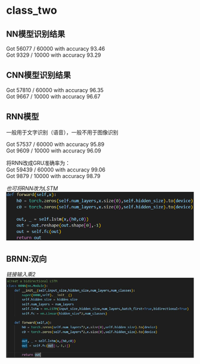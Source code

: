 <h1>class_two</h1>
<h2>NN模型识别结果</h2>
<p>Got 56077 / 60000 with accuracy 93.46</br>
Got 9329 / 10000 with accuracy 93.29</p>
<h2>CNN模型识别结果</h2>
<p>Got 57810 / 60000 with accuracy 96.35</br>
Got 9667 / 10000 with accuracy 96.67</p>
<h2>RNN模型</h2>
<p>一般用于文字识别（语音），一般不用于图像识别</p>
<p>Got 57537 / 60000 with accuracy 95.89</br>
Got 9609 / 10000 with accuracy 96.09</p>
<p>将RNN改成GRU准确率为：</br>
Got 59439 / 60000 with accuracy 99.06</br>
Got 9879 / 10000 with accuracy 98.79</p>
<i>也可将RNN改为LSTM</i></r>
<img src="lstm_c0.png">
<h2>BRNN:双向</h2>
<i>链接输入乘2</i>
<img src="BRNN.jpg">